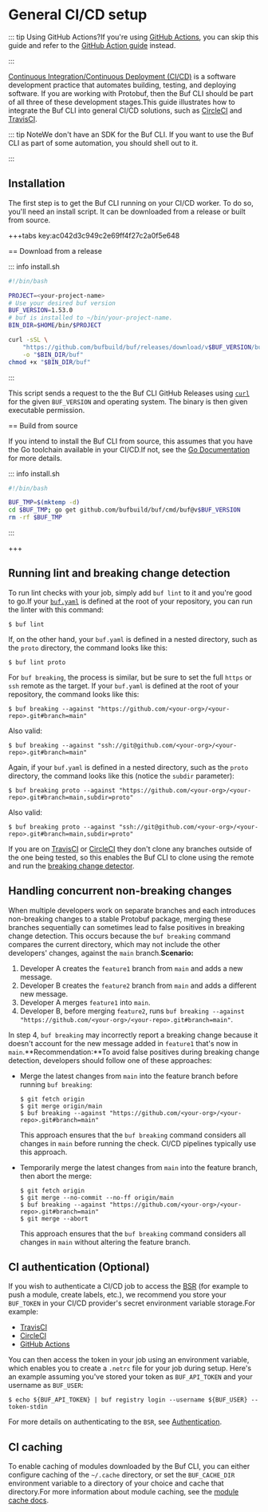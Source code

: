 # General CI/CD setup

::: tip Using GitHub Actions?If you're using [GitHub Actions](https://github.com/features/actions), you can skip this guide and refer to the [GitHub Action guide](../github-actions/) instead.

:::

[Continuous Integration/Continuous Deployment (CI/CD)](https://en.wikipedia.org/wiki/CI/CD) is a software development practice that automates building, testing, and deploying software. If you are working with Protobuf, then the Buf CLI should be part of all three of these development stages.This guide illustrates how to integrate the Buf CLI into general CI/CD solutions, such as [CircleCI](https://circleci.com) and [TravisCI](https://travis-ci.org).

::: tip NoteWe don't have an SDK for the Buf CLI. If you want to use the Buf CLI as part of some automation, you should shell out to it.

:::

## Installation

The first step is to get the Buf CLI running on your CI/CD worker. To do so, you'll need an install script. It can be downloaded from a release or built from source.

+++tabs key:ac042d3c949c2e69ff4f27c2a0f5e648

== Download from a release

::: info install.sh

```bash
#!/bin/bash

PROJECT=<your-project-name>
# Use your desired buf version
BUF_VERSION=1.53.0
# buf is installed to ~/bin/your-project-name.
BIN_DIR=$HOME/bin/$PROJECT

curl -sSL \
    "https://github.com/bufbuild/buf/releases/download/v$BUF_VERSION/buf-$(uname -s)-$(uname -m)" \
    -o "$BIN_DIR/buf"
chmod +x "$BIN_DIR/buf"
```

:::

This script sends a request to the the Buf CLI GitHub Releases using [`curl`](https://curl.se/docs) for the given `BUF_VERSION` and operating system. The binary is then given executable permission.

== Build from source

If you intend to install the Buf CLI from source, this assumes that you have the Go toolchain available in your CI/CD.If not, see the [Go Documentation](https://golang.org/) for more details.

::: info install.sh

```bash
#!/bin/bash

BUF_TMP=$(mktemp -d)
cd $BUF_TMP; go get github.com/bufbuild/buf/cmd/buf@v$BUF_VERSION
rm -rf $BUF_TMP
```

:::

+++

## Running lint and breaking change detection

To run lint checks with your job, simply add `buf lint` to it and you're good to go.If your [`buf.yaml`](../../configuration/v2/buf-yaml/) is defined at the root of your repository, you can run the linter with this command:

```console
$ buf lint
```

If, on the other hand, your `buf.yaml` is defined in a nested directory, such as the `proto` directory, the command looks like this:

```console
$ buf lint proto
```

For `buf breaking`, the process is similar, but be sure to set the full `https` or `ssh` remote as the target. If your `buf.yaml` is defined at the root of your repository, the command looks like this:

```console
$ buf breaking --against "https://github.com/<your-org>/<your-repo>.git#branch=main"
```

Also valid:

```console
$ buf breaking --against "ssh://git@github.com/<your-org>/<your-repo>.git#branch=main"
```

Again, if your `buf.yaml` is defined in a nested directory, such as the `proto` directory, the command looks like this (notice the `subdir` parameter):

```console
$ buf breaking proto --against "https://github.com/<your-org>/<your-repo>.git#branch=main,subdir=proto"
```

Also valid:

```console
$ buf breaking proto --against "ssh://git@github.com/<your-org>/<your-repo>.git#branch=main,subdir=proto"
```

If you are on [TravisCI](https://travis-ci.org) or [CircleCI](https://circleci.com) they don't clone any branches outside of the one being tested, so this enables the Buf CLI to clone using the remote and run the [breaking change detector](../../breaking/overview/).

## Handling concurrent non-breaking changes

When multiple developers work on separate branches and each introduces non-breaking changes to a stable Protobuf package, merging these branches sequentially can sometimes lead to false positives in breaking change detection. This occurs because the `buf breaking` command compares the current directory, which may not include the other developers' changes, against the `main` branch.**Scenario:**

1.  Developer A creates the `feature1` branch from `main` and adds a new message.
2.  Developer B creates the `feature2` branch from `main` and adds a different new message.
3.  Developer A merges `feature1` into `main`.
4.  Developer B, before merging `feature2`, runs `buf breaking --against "https://github.com/<your-org>/<your-repo>.git#branch=main"`.

In step 4, `buf breaking` may incorrectly report a breaking change because it doesn't account for the new message added in `feature1` that's now in `main`.**Recommendation:**To avoid false positives during breaking change detection, developers should follow one of these approaches:

- Merge the latest changes from `main` into the feature branch before running `buf breaking`:

  ```console
  $ git fetch origin
  $ git merge origin/main
  $ buf breaking --against "https://github.com/<your-org>/<your-repo>.git#branch=main"
  ```

  This approach ensures that the `buf breaking` command considers all changes in `main` before running the check. CI/CD pipelines typically use this approach.

- Temporarily merge the latest changes from `main` into the feature branch, then abort the merge:

  ```console
  $ git fetch origin
  $ git merge --no-commit --no-ff origin/main
  $ buf breaking --against "https://github.com/<your-org>/<your-repo>.git#branch=main"
  $ git merge --abort
  ```

  This approach ensures that the `buf breaking` command considers all changes in `main` without altering the feature branch.

## CI authentication (Optional)

If you wish to authenticate a CI/CD job to access the [BSR](../../bsr/) (for example to push a module, create labels, etc.), we recommend you store your `BUF_TOKEN` in your CI/CD provider's secret environment variable storage.For example:

- [TravisCI](https://docs.travis-ci.com/user/environment-variables#defining-encrypted-variables-in-travisyml)
- [CircleCI](https://circleci.com/docs/2.0/env-vars/)
- [GitHub Actions](https://docs.github.com/en/actions/reference/encrypted-secrets)

You can then access the token in your job using an environment variable, which enables you to create a `.netrc` file for your job during setup. Here's an example assuming you've stored your token as `BUF_API_TOKEN` and your username as `BUF_USER`:

```console
$ echo ${BUF_API_TOKEN} | buf registry login --username ${BUF_USER} --token-stdin
```

For more details on authenticating to the `BSR`, see [Authentication](../../bsr/authentication/).

## CI caching

To enable caching of modules downloaded by the Buf CLI, you can either configure caching of the `~/.cache` directory, or set the `BUF_CACHE_DIR` environment variable to a directory of your choice and cache that directory.For more information about module caching, see the [module cache docs](../../cli/modules-workspaces/#module-cache).
